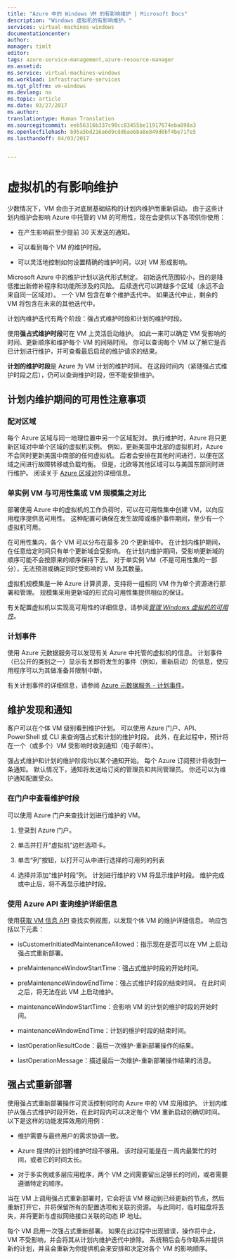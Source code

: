 ```yaml
---
title: "Azure 中的 Windows VM 的有影响维护 | Microsoft Docs"
description: "Windows 虚拟机的有影响维护。"
services: virtual-machines-windows
documentationcenter: 
author: 
manager: timlt
editor: 
tags: azure-service-management,azure-resource-manager
ms.assetid: 
ms.service: virtual-machines-windows
ms.workload: infrastructure-services
ms.tgt_pltfrm: vm-windows
ms.devlang: na
ms.topic: article
ms.date: 03/27/2017
ms.author: 
translationtype: Human Translation
ms.sourcegitcommit: eeb56316b337c90cc83455be11917674eba898a3
ms.openlocfilehash: b95a5bd216a6d9cdd6ae6ba8e849d0bf4be71fe5
ms.lasthandoff: 04/03/2017


---
```


# <a name="impactful-maintenance-for-virtual-machines"></a>虚拟机的有影响维护

少数情况下，VM 会由于对底层基础结构的计划内维护而重新启动。 由于这些计划内维护会影响 Azure 中托管的 VM 的可用性，现在会提供以下各项供你使用：

-   在产生影响前至少提前 30 天发送的通知。

-   可以看到每个 VM 的维护时段。

-   可以灵活地控制如何设置精确的维护时间，以对 VM 形成影响。

Microsoft Azure 中的维护计划以迭代形式制定。 初始迭代范围较小，目的是降低推出新修补程序和功能所涉及的风险。 后续迭代可以跨越多个区域（永远不会来自同一区域对）。 一个 VM 包含在单个维护迭代中。 如果迭代中止，剩余的 VM 将包含在未来的其他迭代中。

计划内维护迭代有两个阶段：强占式维护时段和计划的维护时段。

使用**强占式维护时段**可在 VM 上灵活启动维护。 如此一来可以确定 VM 受影响的时间、更新顺序和维护每个 VM 的间隔时间。 你可以查询每个 VM 以了解它是否已计划进行维护，并可查看最后启动的维护请求的结果。

**计划的维护时段**是 Azure 为 VM 计划的维护时间。 在这段时间内（紧随强占式维护时段之后），仍可以查询维护时段，但不能安排维护。

## <a name="availability-considerations-during-planned-maintenance"></a>计划内维护期间的可用性注意事项 

### <a name="paired-regions"></a>配对区域

每个 Azure 区域与同一地理位置中另一个区域配对。 执行维护时，Azure 将只更新区域对中单个区域的虚拟机实例。 例如，更新美国中北部的虚拟机时，Azure 不会同时更新美国中南部的任何虚拟机。 后者会安排在其他时间进行，以便在区域之间进行故障转移或负载均衡。 但是，北欧等其他区域可以与美国东部同时进行维护。
阅读关于 [Azure 区域对](https://docs.microsoft.com/azure/best-practices-availability-paired-regions)的详细信息。

### <a name="single-instance-vms-vs-availability-set-or-vm-scale-set"></a>单实例 VM 与可用性集或 VM 规模集之对比

部署使用 Azure 中的虚拟机的工作负荷时，可以在可用性集中创建 VM，以向应用程序提供高可用性。 这种配置可确保在发生故障或维护事件期间，至少有一个虚拟机可用。

在可用性集内，各个 VM 可以分布在最多 20 个更新域中。 在计划内维护期间，在任意给定时间只有单个更新域会受影响。 在计划内维护期间，受影响更新域的顺序可能不会按原来的顺序保持下去。 对于单实例 VM（不是可用性集的一部分），无法预测或确定同时受影响的 VM 及其数量。

虚拟机规模集是一种 Azure 计算资源，支持将一组相同 VM 作为单个资源进行部署和管理。
规模集采用更新域的形式向可用性集提供相似的保证。 

有关配置虚拟机以实现高可用性的详细信息，请参阅[*管理 Windows 虚拟机的可用性*](../linux/manage-availability.md?toc=%2fazure%2fvirtual-machines%2flinux%2ftoc.json)。

### <a name="scheduled-events"></a>计划事件

使用 Azure 元数据服务可以发现有关 Azure 中托管的虚拟机的信息。 计划事件（已公开的类别之一）显示有关即将发生的事件（例如，重新启动）的信息，使应用程序可以为其做准备并限制中断。

有关计划事件的详细信息，请参阅 [Azure 元数据服务 - 计划事件](../virtual-machines-scheduled-events.md)。

## <a name="maintenance-discovery-and-notifications"></a>维护发现和通知

客户可以在个体 VM 级别看到维护计划。 可以使用 Azure 门户、API、PowerShell 或 CLI 来查询强占式和计划的维护时段。 此外，在此过程中，预计将在一个（或多个）VM 受影响时收到通知（电子邮件）。

强占式维护和计划的维护阶段均以某个通知开始。 每个 Azure 订阅预计将收到一条通知。 默认情况下，通知将发送给订阅的管理员和共同管理员。 你还可以为维护通知配置受众。

### <a name="view-the-maintenance-window-in-the-portal"></a>在门户中查看维护时段 

可以使用 Azure 门户来查找计划进行维护的 VM。

1.  登录到 Azure 门户。

2.  单击并打开“虚拟机”边栏选项卡。

3.  单击“列”按钮，以打开可从中进行选择的可用列的列表

4.  选择并添加“维护时段”列。 计划进行维护的 VM 将显示维护时段。 维护完成或中止后，将不再显示维护时段。

### <a name="query-maintenance-details-using-the-azure-api"></a>使用 Azure API 查询维护详细信息

使用[获取 VM 信息 API](https://docs.microsoft.com/rest/api/compute/virtualmachines/virtualmachines-get) 查找实例视图，以发现个体 VM 的维护详细信息。 响应包括以下元素：

  - isCustomerInitiatedMaintenanceAllowed：指示现在是否可以在 VM 上启动强占式重新部署。

  - preMaintenanceWindowStartTime：强占式维护时段的开始时间。

  - preMaintenanceWindowEndTime：强占式维护时段的结束时间。 在此时间之后，将无法在此 VM 上启动维护。
    
  - maintenanceWindowStartTime：会影响 VM 的计划的维护时段的开始时间。

  - maintenanceWindowEndTime：计划的维护时段的结束时间。
  
  - lastOperationResultCode：最后一次维护-重新部署操作的结果。
 
  - lastOperationMessage：描述最后一次维护-重新部署操作结果的消息。

## <a name="pre-emptive-redeploy"></a>强占式重新部署

使用强占式重新部署操作可灵活控制何时向 Azure 中的 VM 应用维护。 计划内维护从强占式维护时段开始，在此时段内可以决定每个 VM 重新启动的确切时间。 以下是这样的功能发挥效用的用例：

-   维护需要与最终用户的需求协调一致。

-   Azure 提供的计划的维护时段不够用。
    该时段可能是在一周内最繁忙的时间，或者它的时间太长。

-   对于多实例或多层应用程序，两个 VM 之间需要留出足够长的时间，或者需要遵循特定的顺序。

当在 VM 上调用强占式重新部署时，它会将该 VM 移动到已经更新的节点，然后重新打开它，并将保留所有的配置选项和关联的资源。 与此同时，临时磁盘将丢失，并将更新与虚拟网络接口关联的动态 IP 地址。

每个 VM 启用一次强占式重新部署。 如果在此过程中出现错误，操作将中止，VM 不受影响，并会将其从计划内维护迭代中排除。 系统稍后会与你联系并提供新的计划，并且会重新为你提供机会来安排和决定对各个 VM 的影响顺序。
